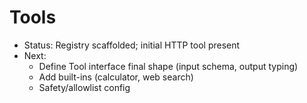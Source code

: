 # Tools

- Status: Registry scaffolded; initial HTTP tool present
- Next:
  - Define Tool interface final shape (input schema, output typing)
  - Add built-ins (calculator, web search)
  - Safety/allowlist config
